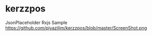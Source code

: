 # kerzzpos
JsonPlaceholder Rxjs Sample
https://github.com/piyazilim/kerzzpos/blob/master/ScreenShot.png
